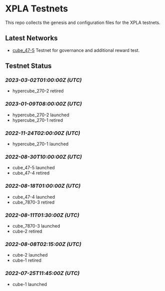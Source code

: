 # XPLA Testnets

This repo collects the genesis and configuration files for the XPLA testnets. 

## Latest Networks

* [cube_47-5](./cube_47-5) Testnet for governance and additional reward test.

## Testnet Status
### *2023-03-02T01:00:00Z (UTC)*
- hypercube_270-2 retired

### *2023-01-09T08:00:00Z (UTC)*
- hypercube_270-2 launched
- hypercube_270-1 retired

### *2022-11-24T02:00:00Z (UTC)*
- hypercube_270-1 launched

### *2022-08-30T10:00:00Z (UTC)*
- cube_47-5 launched
- cube_47-4 retired

### *2022-08-18T01:00:00Z (UTC)*
- cube_47-4 launched
- cube_7870-3 retired

### *2022-08-11T01:30:00Z (UTC)*
- cube_7870-3 launched
- cube-2 retired

### *2022-08-08T02:15:00Z (UTC)*
- cube-2 launched
- cube-1 retired

### *2022-07-25T11:45:00Z (UTC)*
- cube-1 launched

